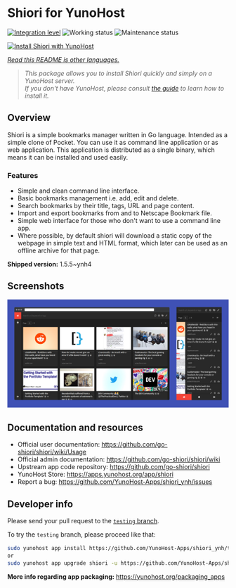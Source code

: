 <!--
N.B.: This README was automatically generated by <https://github.com/YunoHost/apps/tree/master/tools/readme_generator>
It shall NOT be edited by hand.
-->

# Shiori for YunoHost

[![Integration level](https://dash.yunohost.org/integration/shiori.svg)](https://dash.yunohost.org/appci/app/shiori) ![Working status](https://ci-apps.yunohost.org/ci/badges/shiori.status.svg) ![Maintenance status](https://ci-apps.yunohost.org/ci/badges/shiori.maintain.svg)

[![Install Shiori with YunoHost](https://install-app.yunohost.org/install-with-yunohost.svg)](https://install-app.yunohost.org/?app=shiori)

*[Read this README is other languages.](./ALL_README.md)*

> *This package allows you to install Shiori quickly and simply on a YunoHost server.*  
> *If you don't have YunoHost, please consult [the guide](https://yunohost.org/install) to learn how to install it.*

## Overview

Shiori is a simple bookmarks manager written in Go language. Intended as a simple clone of Pocket. You can use it as command line application or as web application. This application is distributed as a single binary, which means it can be installed and used easily.

### Features

- Simple and clean command line interface.
- Basic bookmarks management i.e. add, edit and delete.
- Search bookmarks by their title, tags, URL and page content.
- Import and export bookmarks from and to Netscape Bookmark file.
- Simple web interface for those who don't want to use a command line app.
- Where possible, by default shiori will download a static copy of the webpage in simple text and HTML format, which later can be used as an offline archive for that page.


**Shipped version:** 1.5.5~ynh4

## Screenshots

![Screenshot of Shiori](./doc/screenshots/screenshot.png)

## Documentation and resources

- Official user documentation: <https://github.com/go-shiori/shiori/wiki/Usage>
- Official admin documentation: <https://github.com/go-shiori/shiori/wiki>
- Upstream app code repository: <https://github.com/go-shiori/shiori>
- YunoHost Store: <https://apps.yunohost.org/app/shiori>
- Report a bug: <https://github.com/YunoHost-Apps/shiori_ynh/issues>

## Developer info

Please send your pull request to the [`testing` branch](https://github.com/YunoHost-Apps/shiori_ynh/tree/testing).

To try the `testing` branch, please proceed like that:

```bash
sudo yunohost app install https://github.com/YunoHost-Apps/shiori_ynh/tree/testing --debug
or
sudo yunohost app upgrade shiori -u https://github.com/YunoHost-Apps/shiori_ynh/tree/testing --debug
```

**More info regarding app packaging:** <https://yunohost.org/packaging_apps>
